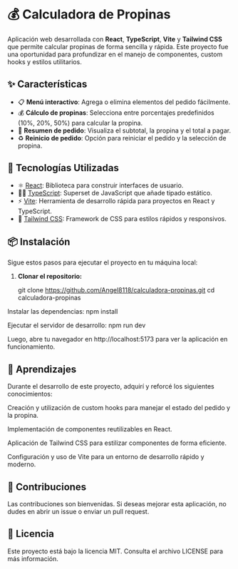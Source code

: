 # 💰 Calculadora de Propinas

Aplicación web desarrollada con **React**, **TypeScript**, **Vite** y **Tailwind CSS** que permite calcular propinas de forma sencilla y rápida. Este proyecto fue una oportunidad para profundizar en el manejo de componentes, custom hooks y estilos utilitarios.

## ✨ Características

- 📋 **Menú interactivo**: Agrega o elimina elementos del pedido fácilmente.
- 💰 **Cálculo de propinas**: Selecciona entre porcentajes predefinidos (10%, 20%, 50%) para calcular la propina.
- 🧮 **Resumen de pedido**: Visualiza el subtotal, la propina y el total a pagar.
- ♻️ **Reinicio de pedido**: Opción para reiniciar el pedido y la selección de propina.

## 🚀 Tecnologías Utilizadas

- ⚛️ [React](https://reactjs.org/): Biblioteca para construir interfaces de usuario.
- 🧑‍💻 [TypeScript](https://www.typescriptlang.org/): Superset de JavaScript que añade tipado estático.
- ⚡ [Vite](https://vitejs.dev/): Herramienta de desarrollo rápida para proyectos en React y TypeScript.
- 🎨 [Tailwind CSS](https://tailwindcss.com/): Framework de CSS para estilos rápidos y responsivos.

## 📦 Instalación

Sigue estos pasos para ejecutar el proyecto en tu máquina local:

1. **Clonar el repositorio:**

   git clone https://github.com/Angel8118/calculadora-propinas.git
   cd calculadora-propinas
   
Instalar las dependencias:
npm install

Ejecutar el servidor de desarrollo:
npm run dev

Luego, abre tu navegador en http://localhost:5173 para ver la aplicación en funcionamiento.

## 🧠 Aprendizajes
Durante el desarrollo de este proyecto, adquirí y reforcé los siguientes conocimientos:

Creación y utilización de custom hooks para manejar el estado del pedido y la propina.

Implementación de componentes reutilizables en React.

Aplicación de Tailwind CSS para estilizar componentes de forma eficiente.

Configuración y uso de Vite para un entorno de desarrollo rápido y moderno.

## 🤝 Contribuciones
Las contribuciones son bienvenidas. Si deseas mejorar esta aplicación, no dudes en abrir un issue o enviar un pull request.

## 📄 Licencia
Este proyecto está bajo la licencia MIT. Consulta el archivo LICENSE para más información.
